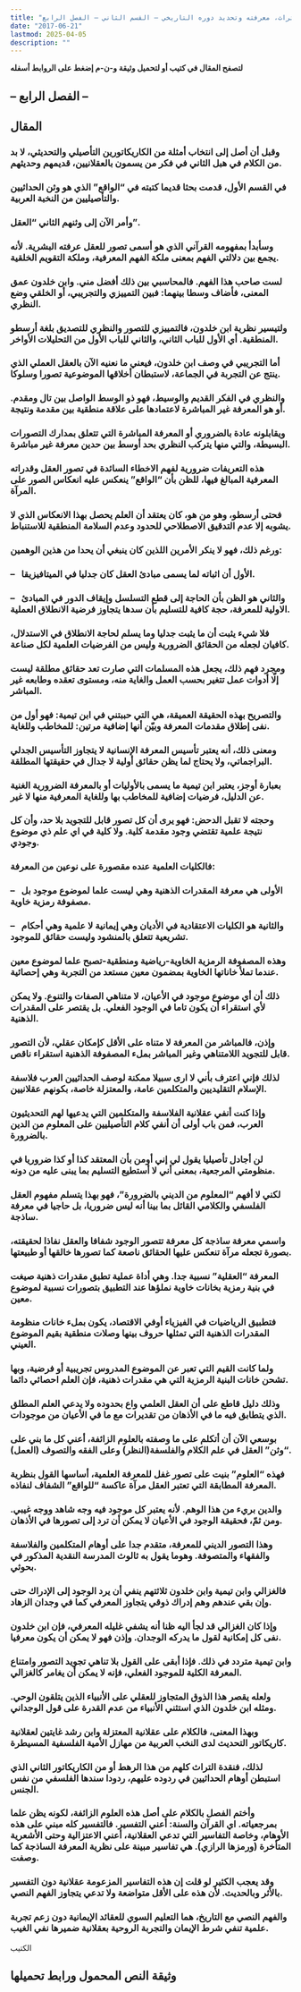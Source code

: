 ```yaml
---
title: "التراث، معرفته وتحديد دوره التاريخي – القسم الثاني – الفصل الرابع"
date: "2017-06-21"
lastmod: 2025-04-05
description: ""
---
```

**لتصفح المقال في كتيب أو لتحميل وثيقة و-ن-م إضغط على الروابط أسفله**

## **– الفصل الرابع –**

## المقال

### وقبل أن أصل إلى انتخاب أمثلة من الكاريكاتورين التأصيلي والتحديثي، لا بد من الكلام في هبل الثاني في فكر من يسمون بالعقلانيين، قديمهم وحديثهم.

### في القسم الأول، قدمت بحثا قديما كتبته في “الواقع” الذي هو وثن الحداثيين والتأصيليين من النخبة العربية.

### وأمر الآن إلى وثنهم الثاني “العقل”.

### وسأبدأ بمفهومه القرآني الذي هو أسمى تصور للعقل عرفته البشرية. لأنه يجمع بين دلالتي الفهم بمعنى ملكة الفهم المعرفية، وملكة التقويم الخلقية.

### لست صاحب هذا الفهم. فالمحاسبي بين ذلك أفضل مني. وابن خلدون عمق المعنى، فأضاف وسطا بينهما: فبين التمييزي والتجريبي، أو الخلقي وضع النظري.

### ولتيسير نظرية ابن خلدون، فالتمييزي للتصور والنظري للتصديق بلغة أرسطو المنطقية. أي الأول للباب الثاني، والثاني للباب الأول من التحليلات الأواخر.

### أما التجريبي في وصف ابن خلدون، فيعني ما نعنيه الآن بالعقل العملي الذي ينتج عن التجربة في الجماعة، لاستبطان أخلاقها الموضوعية تصورا وسلوكا.

### والنظري في الفكر القديم والوسيط، فهو ذو الوسط الواصل بين تال ومقدم. أو هو المعرفة غير المباشرة لاعتمادها على علاقة منطقية بين مقدمة ونتيجة.

### ويقابلونه عادة بالضروري أو المعرفة المباشرة التي تتعلق بمدارك التصورات البسيطة، والتي منها يتركب النظري بحد أوسط بين حدين معرفة غير مباشرة.

### هذه التعريفات ضرورية لفهم الاخطاء السائدة في تصور العقل وقدراته المعرفية المبالغ فيها، للظن بأن “الواقع” ينعكس عليه انعكاس الصور على المرآة.

### فحتى أرسطو، وهو من هو، كان يعتقد أن العلم يحصل بهذا الانعكاس الذي لا يشوبه إلا عدم التدقيق الاصطلاحي للحدود وعدم السلامة المنطقية للاستنباط.

### ورغم ذلك، فهو لا ينكر الأمرين اللذين كان ينبغي أن يحدا من هذين الوهمين:

### –   الأول أن اثباته لما يسمى مبادئ العقل كان جدليا في الميتافيزيقا.

### –   والثاني هو الظن بأن الحاجة إلى قطع التسلسل وإيقاف الدور في المبادئ الاولية للمعرفة، حجة كافية للتسليم بأن سدها يتجاوز فرضية الانطلاق العملية.

### فلا شيء يثبت أن ما يثبت جدليا وما يسلم لحاجة الانطلاق في الاستدلال، كافيان لجعله من الحقائق الضرورية وليس من الفرضيات العلمية لكل صناعة.

### ومجرد فهم ذلك، يجعل هذه المسلمات التي صارت تعد حقائق مطلقة ليست إلّا أدوات عمل تتغير بحسب العمل والغاية منه، ومستوى تعقده وطابعه غير المباشر.

### والتصريح بهذه الحقيقة العميقة، هي التي حببتني في ابن تيمية: فهو أول من نفى إطلاق مقدمات المعرفة وبيّن أنها إضافية مرتين: للمخاطب وللغاية.

### ومعنى ذلك، أنه يعتبر تأسيس المعرفة الإنسانية لا يتجاوز التأسيس الجدلي البراجماتي، ولا يحتاج لما يظن حقائق أولية لا جدال في حقيقتها المطلقة.

### بعبارة أوجز، يعتبر ابن تيمية ما يسمى بالأوليات أو بالمعرفة الضرورية الغنية عن الدليل، فرضيات إضافية للمخاطب بها وللغاية المعرفية منها لا غير.

### وحجته لا تقبل الدحض: فهو يرى أن كل تصور قابل للتجويد بلا حد، وأن كل نتيجة علمية تقتضي وجود مقدمة كلية. ولا كلية في اي علم ذي موضوع وجودي.

### فالكليات العلمية عنده مقصورة على نوعين من المعرفة:

### –   الأولى هي معرفة المقدرات الذهنية وهي ليست علما لموضوع موجود بل مصفوفة رمزية خاوية.

### –   والثانية هو الكليات الاعتقادية في الأديان وهي إيمانية لا علمية وهي أحكام تشريعية تتعلق بالمنشود وليست حقائق للموجود.

### وهذه المصفوفة الرمزية الخاوية-رياضية ومنطقية-تصبح علما لموضوع معين عندما تملأ خاناتها الخاوية بمضمون معين مستعد من التجربة وهي إحصائية.

### ذلك أن أي موضوع موجود في الأعيان، لا متناهي الصفات والتنوع. ولا يمكن لأي استقراء أن يكون تاما في الوجود الفعلي. بل يقتصر على المقدرات الذهنية.

### وإذن، فالمباشر من المعرفة لا متناه على الأقل كإمكان عقلي، لأن التصور قابل للتجويد اللامتناهي وغير المباشر بملء المصفوفة الذهنية استقراء ناقص.

### لذلك فإني اعترف بأني لا ارى سبيلا ممكنة لوصف الحداثيين العرب فلاسفة الإسلام التقليديين والمتكلمين عامة، والمعتزلة خاصة، بكونهم عقلانيين.

### وإذا كنت أنفي عقلانية الفلاسفة والمتكلمين التي يدعيها لهم التحديثيون العرب، فمن باب أولى أن أنفي كلام التأصيليين على المعلوم من الدين بالضرورة.

### لن أجادل تأصيليا يقول لي إني أومن بأن المعتقد كذا أو كذا ضروريا في منظومتي المرجعية، بمعنى أني لا أستطيع التسليم بما يبنى عليه من دونه.

### لكني لا أفهم “المعلوم من الديني بالضرورة”، فهو بهذا يتسلم مفهوم العقل الفلسفي والكلامي القائل بما بينا أنه ليس ضروريا، بل حاجيا في معرفة ساذجة.

### واسمي معرفة ساذجة كل معرفة تتصور الوجود شفافا والعقل نفاذا لحقيقته، بصورة تجعله مرآة تنعكس عليها الحقائق ناصعة كما تصورها خالقها أو طبيعتها.

### المعرفة “العقلية” نسبية جدا. وهي أداة عملية تطبق مقدرات ذهنية صيغت في بنية رمزية بخانات خاوية نملؤها عند التطبيق بتصورات نسبية لموضوع معين.

### فتطبيق الرياضيات في الفيزياء أوفي الاقتصاد، يكون بملء خانات منظومة المقدرات الذهنية التي تمثلها حروف بينها وصلات منطقية بقيم الموضوع العيني.

### ولما كانت القيم التي تعبر عن الموضوع المدروس تجريبية أو فرضية، وبها تشحن خانات البنية الرمزية التي هي مقدرات ذهنية، فإن العلم احصائي دائما.

### وذلك دليل قاطع على أن العقل العلمي واع بحدوده ولا يدعي العلم المطلق الذي يتطابق فيه ما في الأذهان من تقديرات مع ما في الأعيان من موجودات.

### بوسعي الآن أن أتكلم على ما وصفته بالعلوم الزائفة، أعني كل ما بني على “وثن” العقل في علم الكلام والفلسفة(النظر) وعلى الفقه والتصوف (العمل).

### فهذه “العلوم” بنيت على تصور غفل للمعرفة العلمية، أساسها القول بنظرية المعرفة المطابقة التي تعتبر العقل مرآة عاكسة “للواقع” الشفاف لنفاذه.

### والدين بريء من هذا الوهم. لأنه يعتبر كل موجود فيه وجه شاهد ووجه غيبي. ومن ثمّ، فحقيقة الوجود في الأعيان لا يمكن أن ترد إلى تصورها في الأذهان.

### وهذا التصور الديني للمعرفة، متقدم جدا على أوهام المتكلمين والفلاسفة والفقهاء والمتصوفة. وهوما يقول به ثالوث المدرسة النقدية المذكور في بحوثي.

### فالغزالي وابن تيمية وابن خلدون ثلاثتهم ينفي أن يرد الوجود إلى الإدراك حتى وإن بقي عندهم وهم إدراك ذوقي يتجاوز المعرفي كما في وجدان الزهاد.

### وإذا كان الغزالي قد لجأ اليه ظنا أنه يشفي غليله المعرفي، فإن ابن خلدون نفى كل إمكانية لقول ما يدركه الوجدان. وإذن فهو لا يمكن أن يكون معرفيا.

### وابن تيمية متردد في ذلك. فإذا أبقى على القول بلا تناهي تجويد التصور وامتناع المعرفة الكلية للموجود الفعلي، فإنه لا يمكن أن يغامر كالغزالي.

### ولعله يقصر هذا الذوق المتجاوز للعقلي على الأنبياء الذين يتلقون الوحي. ومثله ابن خلدون الذي استثني الأنبياء من عدم القدرة على قول الوجداني.

### وبهذا المعنى، فالكلام على عقلانية المعتزلة وابن رشد غايتين لعقلانية كاريكاتور التحديث لدى النخب العربية من مهازل الأمية الفلسفية المسيطرة.

### لذلك، فنقدة التراث كلهم من هذا الرهط أو من الكاريكاتور الثاني الذي استبطن أوهام الحداثيين في ردوده عليهم، ردودا سندها الفلسفي من نفس الجنس.

### وأختم الفصل بالكلام على أصل هذه العلوم الزائفة، لكونه يظن علما بمرجعياته. اي القرآن والسنة: أعني التفسير. فالتفسير كله مبني على هذه الأوهام، وخاصة التفاسير التي تدعي العقلانية، أعني الاعتزالية وحتى الأشعرية المتأخرة (ورمزها الرازي). هي تفاسير مبينة على نظرية المعرفة الساذجة كما وصفت.

### وقد يعجب الكثير لو قلت إن هذه التفاسير المزعومة عقلانية دون التفسير بالأثر وبالحديث. لأن هذه على الأقل متواضعة ولا تدعي يتجاوز الفهم النصي.

### والفهم النصي مع التاريخ، هما التعليم السوي للعقائد الإيمانية دون زعم تجربة علمية تنفي شرط الإيمان والتجربة الروحية بعقلانية ضميرها نفي الغيب.

الكتيب

## وثيقة النص المحمول ورابط تحميلها

###
